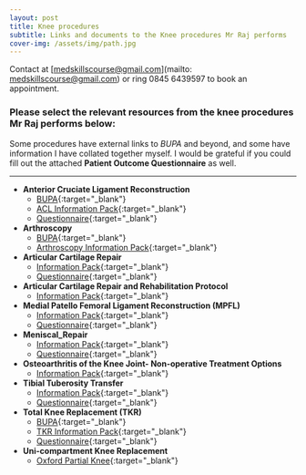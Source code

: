 ```yaml
---
layout: post
title: Knee procedures
subtitle: Links and documents to the Knee procedures Mr Raj performs
cover-img: /assets/img/path.jpg
---
```

Contact at [medskillscourse@gmail.com](mailto: medskillscourse@gmail.com) or ring 0845 6439597 to book an appointment.

### Please select the relevant resources from the knee procedures Mr Raj performs below:
Some procedures have external links to _BUPA_ and beyond, and some have information I have collated together myself. 
I would be grateful if you could fill out the attached **Patient Outcome Questionnaire** as well.

-----

- **Anterior Cruciate Ligament Reconstruction**
    - [BUPA](https://www.bupa.co.uk/health-information/knee-clinic/treatment-and-care/anterior-cruciate-ligament-acl-reconstruction){:target="_blank"}
    - [ACL Information Pack](../assets/pdfs/ACL_PP_DR.pdf){:target="_blank"}
    - [Questionnaire](../assets/pdfs/questionnaires/ACL_Questionaire_D_Raj.pdf){:target="_blank"}
- **Arthroscopy**
    - [BUPA](https://www.bupa.co.uk/health-inforACL_PP_DR.pdfmation/knee-clinic/treatment-and-care/knee-arthroscopy){:target="_blank"}
    - [Arthroscopy Information Pack](../assets/pdfs/PP_Knee_arthroscopy.pdf){:target="_blank"}
- **Articular Cartilage Repair**
    - [Information Pack](../assets/pdfs/Patient_information_Articular_Cartilage_Repair.pdf){:target="_blank"}
    - [Questionnaire](../assets/pdfs/questionnaires/Articular_cartilage_repair__Questionaire_D_Raj.pdf){:target="_blank"}
- **Articular Cartilage Repair and  Rehabilitation Protocol**
    - [Information Pack](../assets/pdfs/Articular_cartilage_repair_rehabilitation_protocol.pdf){:target="_blank"}
- **Medial Patello Femoral Ligament Reconstruction (MPFL)**
    - [Information Pack](../assets/pdfs/PP_MPFL_rehab_protocol_DR.pdf){:target="_blank"}
    - [Questionnaire](../assets/pdfs/questionnaires/MPFL_reconstruction_Questionnaire_D_Raj.pdf){:target="_blank"}
- **Meniscal_Repair**
    - [Information Pack](../assets/pdfs/Meniscal_repair_PP_DR.pdf){:target="_blank"}
    - [Questionnaire](../assets/pdfs/questionnaires/Meniscal_repair__Questionaire_D_Raj.pdf){:target="_blank"}
- **Osteoarthritis of the Knee Joint- Non-operative Treatment Options**
    - [Information Pack](../assets/pdfs/Osteoarthritis_Knee_joint_Non-operative_treatment_options.pdf){:target="_blank"}
- **Tibial Tuberosity Transfer**
    - [Information Pack](../assets/pdfs/PP_Tibial_Tuberosity_Transfer_DR.pdf){:target="_blank"}
    - [Questionnaire](../assets/pdfs/questionnaires/Tibial_Tuberosity_Transfer__Questionaire_D_Raj.pdf){:target="_blank"}
- **Total Knee Replacement (TKR)**
    - [BUPA](https://www.bupa.co.uk/health-information/knee-clinic/treatment-and-care/knee-replacement){:target="_blank"}
    - [TKR Information Pack](../assets/pdfs/TKR_PP_patient_information.pdf){:target="_blank"}
    - [Questionnaire](../assets/pdfs/questionnaires/Total_Knee_arthroplasty_Questionnaire__D_Raj.pdf){:target="_blank"}
- **Uni-compartment Knee Replacement** 
    - [Oxford Partial Knee](https://www.oxfordpartialknee.net/emea/confirmation.html?referer=%2Fcontent%2Fzb-campaigns%2Foxfordpartialknee_hcp%2Foxford_partial_knee_hcp%2Fen){:target="_blank"}
    